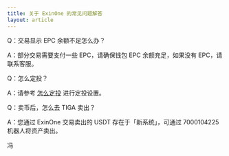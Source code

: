 ```yaml
---
title: 关于 ExinOne 的常见问题解答
layout: article
---
```



Q：交易显示 EPC 余额不足怎么办？

A：部分交易需要支付一些 EPC，请确保钱包 EPC 余额充足，如果没有 EPC，请联系客服。


Q：怎么定投？

A：请参考 [怎么定投](/auto-invest) 进行定投设置。



Q：卖币后，怎么去 TIGA 卖出？

A：您通过 ExinOne 交易卖出的 USDT 存在于「新系统」，可通过 7000104225 机器人将资产卖出。











冯




